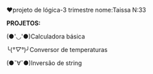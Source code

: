 ❤️projeto de lógica-3 trimestre
nome:Taissa  N:33 

**PROJETOS:**

(●'◡'●)Calculadora básica


╰(*°▽°*)╯Conversor de temperaturas


(●ˇ∀ˇ●)Inversão de string

